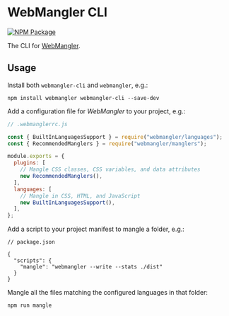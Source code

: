 # WebMangler CLI

[![NPM Package][npm-image]][npm-url]

The CLI for [WebMangler].

## Usage

Install both `webmangler-cli` and `webmangler`, e.g.:

```shell
npm install webmangler webmangler-cli --save-dev
```

Add a configuration file for _WebMangler_ to your project, e.g.:

```js
// .webmanglerrc.js

const { BuiltInLanguagesSupport } = require("webmangler/languages");
const { RecommendedManglers } = require("webmangler/manglers");

module.exports = {
  plugins: [
    // Mangle CSS classes, CSS variables, and data attributes
    new RecommendedManglers(),
  ],
  languages: [
    // Mangle in CSS, HTML, and JavaScript
    new BuiltInLanguagesSupport(),
  ],
};
```

Add a script to your project manifest to mangle a folder, e.g.:

```json5
// package.json

{
  "scripts": {
    "mangle": "webmangler --write --stats ./dist"
  }
}
```

Mangle all the files matching the configured languages in that folder:

```shell
npm run mangle
```

[npm-url]: https://www.npmjs.com/package/webmangler-cli "NPM package"
[npm-image]: https://img.shields.io/npm/v/webmangler-cli.svg
[webmangler]: https://github.com/ericcornelissen/webmangler
